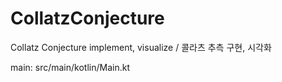 # CollatzConjecture
Collatz Conjecture implement, visualize / 콜라츠 추측 구현, 시각화

main: src/main/kotlin/Main.kt
